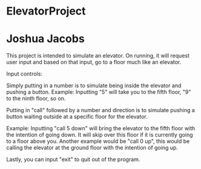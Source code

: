 # ElevatorProject
# Joshua Jacobs

This project is intended to simulate an elevator. On running, it will request user input and based on that input, go to a floor much like an elevator.

Input controls:

Simply putting in a number is to simulate being inside the elevator and pushing a button. 
Example: Inputting "5" will take you to the fifth floor, "9" to the ninth floor, so on.

Putting in "call" followed by a number and direction is to simulate pushing a button waiting outside at a specific floor for the elevator.

Example: Inputting "call 5 down" will bring the elevator to the fifth floor with the intention of going down. It will skip over this floor if it is currently going to a floor above you.
Another example would be "call 0 up", this would be calling the elevator at the ground floor with the intention of going up.

Lastly, you can input "exit" to quit out of the program.
